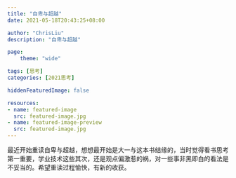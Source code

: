 ```yaml
---
title: "自卑与超越"
date: 2021-05-18T20:43:25+08:00

author: "ChrisLiu"
description: "自卑与超越"

page:
    theme: "wide"

tags: [思考]
categories: [2021思考]

hiddenFeaturedImage: false

resources:
- name: featured-image
  src: featured-image.jpg
- name: featured-image-preview
  src: featured-image.jpg
---
```


​	最近开始重读自卑与超越，想想最开始是大一与这本书结缘的，当时觉得看书思考第一重要，学业技术这些其次，还是观点偏激惹的祸，对一些事非黑即白的看法是不妥当的。希望重读过程愉快，有新的收获。

